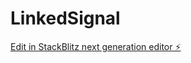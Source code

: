 # LinkedSignal

[Edit in StackBlitz next generation editor ⚡️](https://stackblitz.com/~/github.com/ElAdilaN/LinkedSignal)